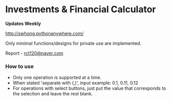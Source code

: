 # Investments & Financial Calculator

**Updates Weekly**

http://swhong.pythonanywhere.com/  

Only minimal functions/designs for private use are implemented.  

Report - rct120@naver.com

### How to use

- Only one operation is supported at a time.
- When stated 'separate with (,)', input example: 0.1, 0.11, 0.12
- For operations with select buttons, just put the value that corresponds to the selection and leave the rest blank.
